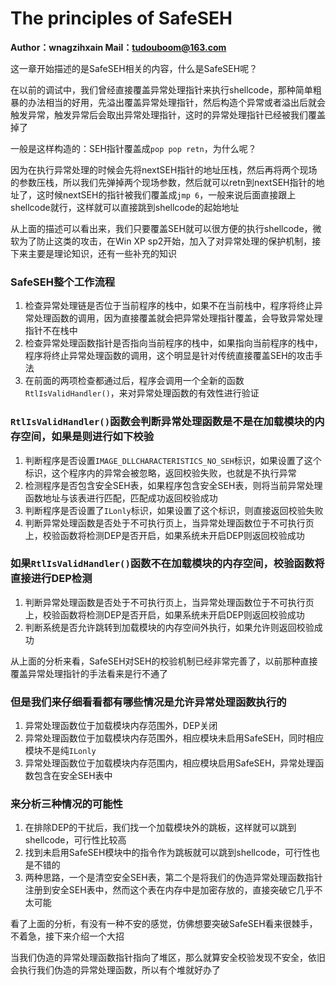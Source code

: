 # The principles of SafeSEH

**Author：wnagzihxain
Mail：tudouboom@163.com**

这一章开始描述的是SafeSEH相关的内容，什么是SafeSEH呢？

在以前的调试中，我们曾经直接覆盖异常处理指针来执行shellcode，那种简单粗暴的办法相当的好用，先溢出覆盖异常处理指针，然后构造个异常或者溢出后就会触发异常，触发异常后会取出异常处理指针，这时的异常处理指针已经被我们覆盖掉了

一般是这样构造的：SEH指针覆盖成`pop pop retn`，为什么呢？

因为在执行异常处理的时候会先将nextSEH指针的地址压栈，然后再将两个现场的参数压栈，所以我们先弹掉两个现场参数，然后就可以retn到nextSEH指针的地址了，这时候nextSEH的指针被我们覆盖成`jmp 6`，一般来说后面直接跟上shellcode就行，这样就可以直接跳到shellcode的起始地址

从上面的描述可以看出来，我们只要覆盖SEH就可以很方便的执行shellcode，微软为了防止这类的攻击，在Win XP sp2开始，加入了对异常处理的保护机制，接下来主要是理论知识，还有一些补充的知识

### SafeSEH整个工作流程
1. 检查异常处理链是否位于当前程序的栈中，如果不在当前栈中，程序将终止异常处理函数的调用，因为直接覆盖就会把异常处理指针覆盖，会导致异常处理指针不在栈中
2. 检查异常处理函数指针是否指向当前程序的栈中，如果指向当前程序的栈中，程序将终止异常处理函数的调用，这个明显是针对传统直接覆盖SEH的攻击手法
3. 在前面的两项检查都通过后，程序会调用一个全新的函数`RtlIsValidHandler()`，来对异常处理函数的有效性进行验证

### `RtlIsValidHandler()`函数会判断异常处理函数是不是在加载模块的内存空间，如果是则进行如下校验
1. 判断程序是否设置`IMAGE_DLLCHARACTERISTICS_NO_SEH`标识，如果设置了这个标识，这个程序内的异常会被忽略，返回校验失败，也就是不执行异常
2. 检测程序是否包含安全SEH表，如果程序包含安全SEH表，则将当前异常处理函数地址与该表进行匹配，匹配成功返回校验成功
3. 判断程序是否设置了`ILonly`标识，如果设置了这个标识，则直接返回校验失败
4. 判断异常处理函数是否处于不可执行页上，当异常处理函数位于不可执行页上，校验函数将检测DEP是否开启，如果系统未开启DEP则返回校验成功

### 如果`RtlIsValidHandler()`函数不在加载模块的内存空间，校验函数将直接进行DEP检测
1. 判断异常处理函数是否处于不可执行页上，当异常处理函数位于不可执行页上，校验函数将检测DEP是否开启，如果系统未开启DEP则返回校验成功
2. 判断系统是否允许跳转到加载模块的内存空间外执行，如果允许则返回校验成功

从上面的分析来看，SafeSEH对SEH的校验机制已经非常完善了，以前那种直接覆盖异常处理指针的手法看来是行不通了

### 但是我们来仔细看看都有哪些情况是允许异常处理函数执行的
1. 异常处理函数位于加载模块内存范围外，DEP关闭
2. 异常处理函数位于加载模块内存范围外，相应模块未启用SafeSEH，同时相应模块不是纯`ILonly`
3. 异常处理函数位于加载模块内存范围内，相应模块启用SafeSEH，异常处理函数包含在安全SEH表中

### 来分析三种情况的可能性
1. 在排除DEP的干扰后，我们找一个加载模块外的跳板，这样就可以跳到shellcode，可行性比较高
2. 找到未启用SafeSEH模块中的指令作为跳板就可以跳到shellcode，可行性也是不错的
3. 两种思路，一个是清空安全SEH表，第二个是将我们的伪造异常处理函数指针注册到安全SEH表中，然而这个表在内存中是加密存放的，直接突破它几乎不太可能

看了上面的分析，有没有一种不安的感觉，仿佛想要突破SafeSEH看来很棘手，不着急，接下来介绍一个大招

当我们伪造的异常处理函数指针指向了堆区，那么就算安全校验发现不安全，依旧会执行我们伪造的异常处理函数，所以有个堆就好办了